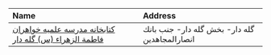 | Name                                                                                                                                                 | Address                                       |
|:-----------------------------------------------------------------------------------------------------------------------------------------------------|:----------------------------------------------|
| [کتابخانه مدرسه علمیه خواهران فاطمة الزهراء (س) گله دار](https://lib.ir/fa/library/719/کتابخانه-مدرسه-علمیه-خواهران-فاطمة-الزهراء-س-گله-دار/search/) | گله دار- بخش گله دار- جنب بانك انصارالمجاهدین |